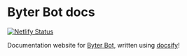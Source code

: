 # Byter Bot docs
[![Netlify Status](https://api.netlify.com/api/v1/badges/57354261-03ef-4e09-987f-d5f2435d44a3/deploy-status)](https://app.netlify.com/sites/byter-docs/deploys)

Documentation website for [Byter Bot](https://github.com/byter-bot/bot), written using [docsify](https://docsify.js.org)!
